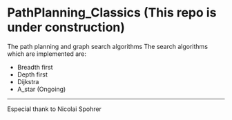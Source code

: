 # PathPlanning_Classics (This repo is under construction)
The path planning and graph search algorithms
The search algorithms which are implemented are:
- Breadth first
- Depth first
- Dijkstra 
- A_star (Ongoing)
_______________________________________________________________
Especial thank to Nicolai Spohrer
